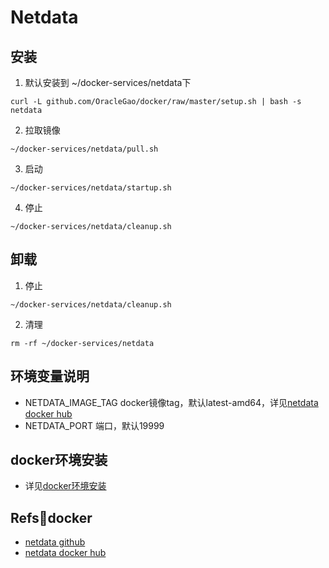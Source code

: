 # Netdata

## 安装
1. 默认安装到 ~/docker-services/netdata下
``` shell
curl -L github.com/OracleGao/docker/raw/master/setup.sh | bash -s netdata
```
2. 拉取镜像
``` shell
~/docker-services/netdata/pull.sh
```
3. 启动
``` shell
~/docker-services/netdata/startup.sh
```
4. 停止
``` shell
~/docker-services/netdata/cleanup.sh
```

## 卸载
1. 停止
``` shell
~/docker-services/netdata/cleanup.sh
```
2. 清理
``` shell
rm -rf ~/docker-services/netdata
```

## 环境变量说明
- NETDATA_IMAGE_TAG docker镜像tag，默认latest-amd64，详见[netdata docker hub](https://hub.docker.com/r/netdata/netdata/)
- NETDATA_PORT 端口，默认19999

## docker环境安装
- 详见[docker环境安装](https://github.com/OracleGao/docker/blob/master/README.md)

## Refsdocker
- [netdata github](https://github.com/netdata/netdata)
- [netdata docker hub](https://hub.docker.com/r/netdata/netdata/)
